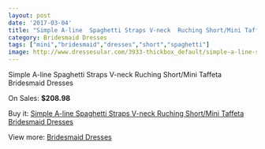 ```yaml
---
layout: post
date: '2017-03-04'
title: "Simple A-line  Spaghetti Straps V-neck  Ruching Short/Mini Taffeta Bridesmaid Dresses"
category: Bridesmaid Dresses
tags: ["mini","bridesmaid","dresses","short","spaghetti"]
image: http://www.dressesular.com/3933-thickbox_default/simple-a-line-spaghetti-straps-v-neck-ruching-short-mini-taffeta-bridesmaid-dresses.jpg
---
```

Simple A-line  Spaghetti Straps V-neck  Ruching Short/Mini Taffeta Bridesmaid Dresses

On Sales: **$208.98**
<a href="https://www.dressesular.com/bridesmaid-dresses/1636-simple-a-line-spaghetti-straps-v-neck-ruching-short-mini-taffeta-bridesmaid-dresses.html"><amp-img layout="responsive" width="600" height="600" src="//www.dressesular.com/3933-thickbox_default/simple-a-line-spaghetti-straps-v-neck-ruching-short-mini-taffeta-bridesmaid-dresses.jpg" alt="Simple A-line  Spaghetti Straps V-neck  Ruching Short/Mini Taffeta Bridesmaid Dresses 0" /></a>

Buy it: [Simple A-line  Spaghetti Straps V-neck  Ruching Short/Mini Taffeta Bridesmaid Dresses](https://www.dressesular.com/bridesmaid-dresses/1636-simple-a-line-spaghetti-straps-v-neck-ruching-short-mini-taffeta-bridesmaid-dresses.html "Simple A-line  Spaghetti Straps V-neck  Ruching Short/Mini Taffeta Bridesmaid Dresses")

View more: [Bridesmaid Dresses](https://www.dressesular.com/4-bridesmaid-dresses "Bridesmaid Dresses")